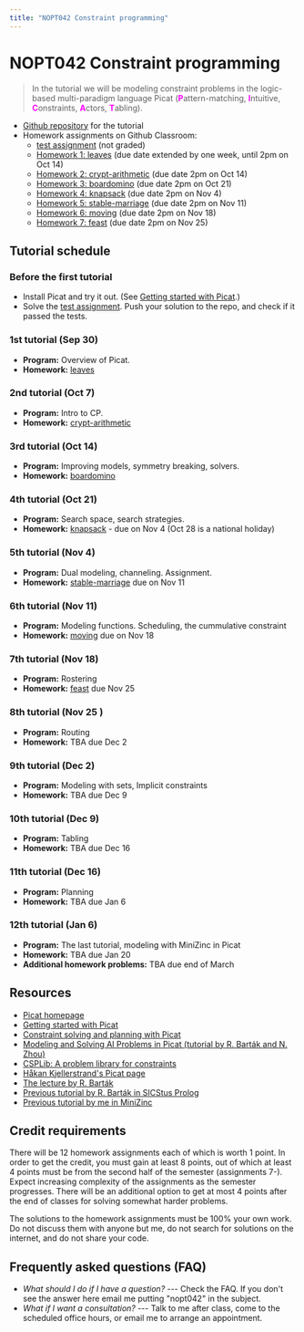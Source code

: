 ```yaml
---
title: "NOPT042 Constraint programming"
---
```


# NOPT042 Constraint programming

> In the tutorial we will be modeling constraint problems in the logic-based multi-paradigm language Picat 
    (<span style="color:fuchsia">**P**</span>attern-matching,
    <span style="color:fuchsia">**I**</span>ntuitive,
    <span style="color:fuchsia">**C**</span>onstraints,
    <span style="color:fuchsia">**A**</span>ctors,
    <span style="color:fuchsia">**T**</span>abling).

<!--
* [GitHub Classroom](https://classroom.github.com/classrooms/111507671-nopt042-tutorial) for classwork and homework assignments
-->

* [Github repository](https://github.com/jbulin-mff-uk/nopt042) for the tutorial
* Homework assignments on Github Classroom:
    - [test assignment](https://classroom.github.com/a/1ZJRMLa6) (not graded)
    - [Homework 1: leaves](https://classroom.github.com/a/SR6S7hUf) (due date extended by one week, until 2pm on Oct 14)
    - [Homework 2: crypt-arithmetic](https://classroom.github.com/a/vu6gMI8t) (due date 2pm on Oct 14)
    - [Homework 3: boardomino](https://classroom.github.com/a/grmdbx-S) (due date 2pm on Oct 21)
    - [Homework 4: knapsack](https://classroom.github.com/a/vZFFbU1t) (due date 2pm on Nov 4)
    - [Homework 5: stable-marriage](https://classroom.github.com/a/hB1TlTnz) (due date 2pm on Nov 11)
    - [Homework 6: moving](https://classroom.github.com/a/_Y3A7opJ) (due date 2pm on Nov 18)
    - [Homework 7: feast](https://classroom.github.com/a/MjThrY8R) (due date 2pm on Nov 25)
    
## Tutorial schedule

### Before the first tutorial

* Install Picat and try it out. (See [Getting started with Picat](http://picat-lang.org/download/get_started.pdf).)
* Solve the [test assignment](https://classroom.github.com/a/1ZJRMLa6). Push your solution to the repo, and check if it passed the tests.

### 1st tutorial (Sep 30)

* **Program:** Overview of Picat.
* **Homework:** [leaves](https://classroom.github.com/a/SR6S7hUf)

### 2nd tutorial (Oct 7)

* **Program:** Intro to CP.
* **Homework:** [crypt-arithmetic](https://classroom.github.com/a/vu6gMI8t)

### 3rd tutorial (Oct 14)

* **Program:** Improving models, symmetry breaking, solvers.
* **Homework:** [boardomino](https://classroom.github.com/a/grmdbx-S)

### 4th tutorial (Oct 21)

* **Program:** Search space, search strategies.
* **Homework:** [knapsack](https://classroom.github.com/a/vZFFbU1t) - due on Nov 4 (Oct 28 is a national holiday)

### 5th tutorial (Nov 4)

* **Program:** Dual modeling, channeling. Assignment.
* **Homework:** [stable-marriage](https://classroom.github.com/a/hB1TlTnz) due on Nov 11

### 6th tutorial (Nov 11)

* **Program:** Modeling functions. Scheduling, the cummulative constraint
* **Homework:** [moving](https://classroom.github.com/a/_Y3A7opJ) due on Nov 18

### 7th tutorial (Nov 18)

* **Program:** Rostering
* **Homework:** [feast](https://classroom.github.com/a/MjThrY8R) due Nov 25

### 8th tutorial (Nov 25 )

* **Program:** Routing
* **Homework:** TBA due Dec 2

### 9th tutorial (Dec 2)

* **Program:** Modeling with sets, Implicit constraints
* **Homework:** TBA due Dec 9

### 10th tutorial (Dec 9)

* **Program:** Tabling
* **Homework:** TBA  due Dec 16

### 11th tutorial (Dec 16)

* **Program:** Planning
* **Homework:** TBA due Jan 6

### 12th tutorial (Jan 6)

* **Program:** The last tutorial, modeling with MiniZinc in Picat
* **Homework:** TBA due Jan 20
* **Additional homework problems:** TBA due end of March

## Resources

* [Picat homepage](https://picat-lang.org)
* [Getting started with Picat](http://picat-lang.org/download/get_started.pdf)
* [Constraint solving and planning with Picat](https://picat-lang.org/picatbook2015.html)
* [Modeling and Solving AI Problems in Picat
(tutorial by R. Barták and N. Zhou)](http://ktiml.mff.cuni.cz/~bartak/AAAI2017/)
* [CSPLib: A problem library for constraints](https://www.csplib.org)
* [Håkan Kjellerstrand's Picat page](https://hakank.org/picat)
* [The lecture by R. Barták](https://ktiml.mff.cuni.cz/~bartak/podminky)
* [Previous tutorial by R. Barták in SICStus Prolog](https://ktiml.mff.cuni.cz/~bartak/podminky/#cviceni)
* [Previous tutorial by me in MiniZinc](https://dl1.cuni.cz/course/view.php?id=10544)

## Credit requirements

There will be 12 homework assignments each of which is worth 1 point. In order to get the credit, you must gain at least 8 points, out of which at least 4 points must be from the second half of the semester (assignments 7-). Expect increasing complexity of the assignments as the semester progresses. There will be an additional option to get at most 4 points after the end of classes for solving somewhat harder problems.

The solutions to the homework assignments must be 100% your own work. Do not discuss them with anyone but me, do not search for solutions on the internet, and do not share your code.

## Frequently asked questions (FAQ)

* _What should I do if I have a question?_ --- Check the FAQ. If you don't see the answer here email me putting "nopt042" in the subject.
* _What if I want a consultation?_ --- Talk to me after class, come to the scheduled office hours, or email me to arrange an appointment.
